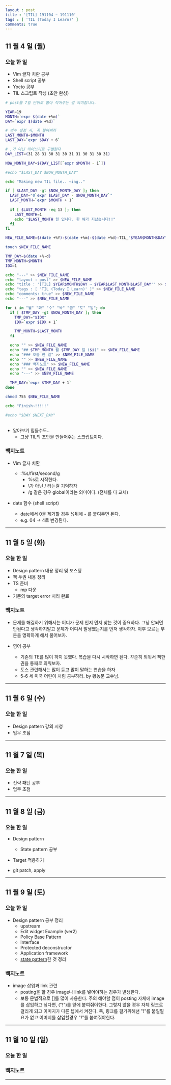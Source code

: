 ```yaml
---
layout : post
title : '[TIL] 191104 ~ 191110'
tags : [ 'TIL (Today I Learn)' ]
comments: true
---
```


## 11 월 4 일 (월)
### 오늘 한 일

- Vim 글자 치환 공부
- Shell script 공부
- Yocto 공부
- TIL 스크립트 작성 (초안 완성)

```sh
# post를 7일 단위로 뽑아 적어주는 걸 의미합니다.

YEAR=19
MONTH=`expr $(date +%m)`
DAY=`expr $(date +%d)`

# 변수 설정 시, 꼭 붙여써라
LAST_MONTH=$MONTH
LAST_DAY=`expr $DAY + 6`

# ,가 아닌 띄어쓰기로 구별한다
DAY_LIST=(31 28 31 30 31 30 31 31 30 31 30 31)

NOW_MONTH_DAY=${DAY_LIST[`expr $MONTH - 1`]}

#echo "$LAST_DAY $NOW_MONTH_DAY"

echo "Making new TIL file.. ~ing.."

if [ $LAST_DAY -gt $NOW_MONTH_DAY ]; then
  LAST_DAY="0`expr $LAST_DAY - $NOW_MONTH_DAY`"
  LAST_MONTH=`expr $MONTH + 1`
  
  if [ $LAST_MONTH -eq 13 ]; then
    LAST_MONTH=1  
    echo "$LAST_MONTH 월 입니다. 한 해가 지났습니다!!"
  fi
fi

NEW_FILE_NAME=$(date +%Y)-$(date +%m)-$(date +%d)-TIL_"$YEAR$MONTH$DAY"_"$LAST_MONTH$LAST_DAY".md

touch $NEW_FILE_NAME

TMP_DAY=$(date +%-d)
TMP_MONTH=$MONTH
IDX=1

echo "---" >> $NEW_FILE_NAME
echo "layout : post" >> $NEW_FILE_NAME
echo "title : '[TIL] $YEAR$MONTH$DAY ~ $YEAR$LAST_MONTH$LAST_DAY'" >> $NEW_FILE_NAME
echo "tags : [ 'TIL (Today I Learn)' ]" >> $NEW_FILE_NAME
echo "comments: true" >> $NEW_FILE_NAME
echo "---" >> $NEW_FILE_NAME

for i in "월" "화" "수" "목" "금" "토" "일"; do
  if [ $TMP_DAY -gt $NOW_MONTH_DAY ]; then
    TMP_DAY="$IDX"
    IDX=`expr $IDX + 1`

    TMP_MONTH=$LAST_MONTH
  fi

  echo "" >> $NEW_FILE_NAME
  echo "## $TMP_MONTH 월 $TMP_DAY 일 ($i)" >> $NEW_FILE_NAME
  echo "### 오늘 한 일" >> $NEW_FILE_NAME
  echo "" >> $NEW_FILE_NAME
  echo "### 백지노트" >> $NEW_FILE_NAME
  echo "" >> $NEW_FILE_NAME
  echo "---" >> $NEW_FILE_NAME

  TMP_DAY=`expr $TMP_DAY + 1`
done

chmod 755 $NEW_FILE_NAME

echo "Finish~!!!!!"

#echo "$DAY $NEXT_DAY"
    
```

- 알아보기 힘들수도.. 
  - 그냥 TIL의 초안을 만들어주는 스크립트이다.

### 백지노트
- Vim 글자 치환
  - :%s/first/second/g
    - %s로 시작한다.
    - \가 아닌 / 라는걸 기억하자
    - /g 같은 경우 global이라는 의미이다. (전체를 다 교체)

- date 함수 (shell script)
  - date에서 0을 제거할 경우 %뒤에 ***-*** 를 붙여주면 된다.
  - e.g. 04 -> 4로 변경된다.

---

## 11 월 5 일 (화)
### 오늘 한 일
- Design pattern 내용 정리 및 포스팅
- 책 두권 내용 정리
- TS 준비
  - mp 다운
- 기존의 target error 처리 완료

### 백지노트
- 문제를 해결하기 위해서는 어디가 문제 인지 먼저 찾는 것이 중요하다. 그냥 안되면 안된다고 생각하지말고 문제가 어디서 발생했는지를 먼저 생각하자. 이후 모르는 부분을 명확하게 해서 물어보자.

- 영어 공부
  - 기존의 TE를 많이 하지 못했다. 복습을 다시 시작하면 된다. 꾸준히 외워서 책한권을 통째로 외워보자.
  - 토스 관련해서는 많이 듣고 많이 말하는 연습을 하자
  - 5-6 세 미국 어린이 처럼 공부하라. by 황농문 교수님.

---

## 11 월 6 일 (수)
### 오늘 한 일
- Design pattern 강의 시청
- 업무 초점

---

## 11 월 7 일 (목)
### 오늘 한 일
- 전략 패턴 공부
- 업무 초점

---

## 11 월 8 일 (금)
### 오늘 한 일
- Design pattern
  - State pattern 공부

- Target 적용하기
- git patch, apply 


---

## 11 월 9 일 (토)
### 오늘 한 일
- Design pattern 공부 정리
  - upstream
  - Edit widget Example (ver2) 
  - Policy Base Pattern 
  - Interface 
  - Protected deconstructor
  - Application framework
  - [state pattern](https://armkernel.github.io/oop_8/)한 것 정리

### 백지노트
- image 삽입과 link 관련
  - posting을 할 경우 image나 link를 넣어야하는 경우가 발생한다.
  - 보통 문법적으로 \[\]를 많이 사용한다. 주의 해야할 점이 posting 자체에 image를 삽입하고 싶다면, ("!")를 앞에 붙여줘야한다. 그렇지 않을 경우 자체 링크로 걸리게 되고 이미지가 다른 텝에서 켜진다. 즉, 링크를 걸기위해선 "!"를 붙일필요가 없고 이미지를 삽입할경우 "!"를 붙여줘야한다.

---

## 11 월 10 일 (일)
### 오늘 한 일

### 백지노트

---

